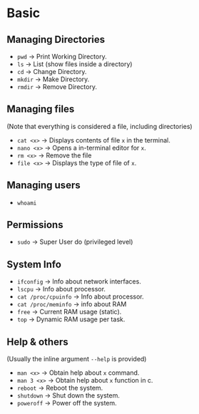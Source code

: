 # Basic
## Managing Directories
- `pwd` → Print Working Directory.
- `ls` → List (show files inside a directory)
- `cd` → Change Directory.
- `mkdir` → Make Directory.
- `rmdir` → Remove Directory.

## Managing files
(Note that everything is considered a file, including directories)

- `cat <x>` → Displays contents of file `x` in the terminal.
- `nano <x>` → Opens a in-terminal editor for `x`.
- `rm <x>` → Remove the file 
- `file <x>` → Displays the type of file of `x`.

## Managing users

- `whoami`

## Permissions

- `sudo` → Super User do (privileged level)

## System Info

- `ifconfig` → Info about network interfaces.
- `lscpu` → Info about processor.
- `cat /proc/cpuinfo` → Info about processor.
- `cat /proc/meminfo` → info about RAM
- `free` → Current RAM usage (static).
- `top` → Dynamic RAM usage per task.

## Help & others

(Usually the inline argument `--help` is provided)

- `man <x>` → Obtain help about `x` command.
- `man 3 <x>` → Obtain help about `x` function in c.
- `reboot` → Reboot the system.
- `shutdown` → Shut down the system.
- `poweroff` → Power off the system.